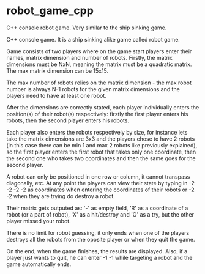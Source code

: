 # robot_game_cpp

C++ console robot game. Very similar to the ship sinking game.

C++ console game. It is a ship sinking alike game called robot game.

Game consists of two players where on the game start players enter their names,
matrix dimension and number of robots. Firstly, the matrix dimensions must be NxN,
meaning the matrix must be a quadratic matrix. The max matrix dimension can be 15x15.

The max number of robots relies on the matrix dimension - the max robot number is always N-1 robots
for the given matrix dimensions and the players need to have at least one robot.

After the dimensions are correctly stated,
each player individually enters the position(s) of their robot(s) respectively:
firstly the first player enters his robots, then the second player enters his robots.

Each player also enters the robots respectively by size,
for instance lets take the matrix dimensions are 3x3 and the players chose to have 2 robots
(in this case there can be min 1 and max 2 robots like previously explained),
so the first player enters the first robot that takes only one coordinate,
then the second one who takes two coordinates and then the same goes for the second player.

A robot can only be positioned in one row or column, it cannot transpass diagonally, etc.
At any point the players can view their state by typing in -2 -2 -2 -2 as coordinates
when entering the coordinates of their robots or -2 -2 when they are trying do destroy a robot.

Their matrix gets outputed as: '-' as empty field, 'R' as a coordinate of a robot (or a part of robot),
'X' as a hit/destroy and 'O' as a try, but the other player missed your robot.

There is no limit for robot guessing, it only ends when one of the players destroys all the robots
from the oposite player or when they quit the game.

On the end, when the game finishes, the results are displayed.
Also, if a player just wants to quit, he can enter -1 -1 while targeting a robot and the game automatically ends.
